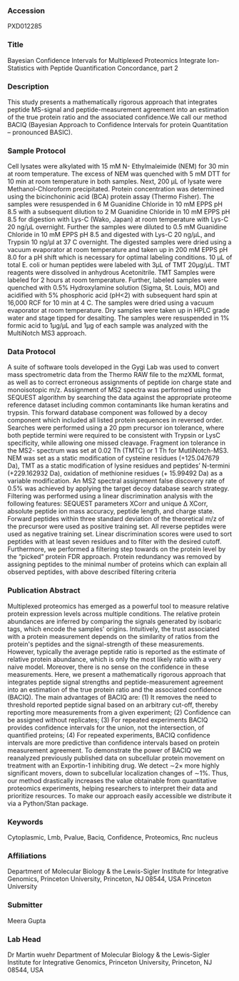 ### Accession
PXD012285

### Title
Bayesian Confidence Intervals for Multiplexed Proteomics Integrate Ion-Statistics with Peptide Quantification Concordance, part 2

### Description
This study presents a mathematically rigorous approach that integrates peptide MS-signal and peptide-measurement agreement into an estimation of the true protein ratio and the associated confidence.We call our method BACIQ (Bayesian Approach to Confidence Intervals for protein Quantitation – pronounced BASIC).

### Sample Protocol
Cell lysates were alkylated with 15 mM N- Ethylmaleimide (NEM) for 30 min at room temperature. The excess of NEM was quenched with 5 mM DTT for 10 min at room temperature in both samples. Next, 200 μL of lysate were Methanol-Chloroform precipitated. Protein concentration was determined using the bicinchoninic acid (BCA) protein assay (Thermo Fisher). The samples were resuspended in 6 M Guanidine Chloride in 10 mM EPPS pH 8.5 with a subsequent dilution to 2 M Guanidine Chloride in 10 mM EPPS pH 8.5 for digestion with Lys-C (Wako, Japan) at room temperature with Lys-C 20 ng/μL overnight. Further the samples were diluted to 0.5 mM Guanidine Chloride in 10 mM EPPS pH 8.5 and digested with Lys-C 20 ng/μL, and Trypsin 10 ng/μl at 37 C overnight. The digested samples were dried using a vacuum evaporator at room temperature and taken up in 200 mM EPPS pH 8.0 for a pH shift which is necessary for optimal labeling conditions. 10 μL of total E. coli or human peptides were labeled with 3μL of TMT 20μg/μL. TMT reagents were dissolved in anhydrous Acetonitrile. TMT Samples were labeled for 2 hours at room temperature. Further, labeled samples were quenched with 0.5% Hydroxylamine solution (Sigma, St. Louis, MO) and acidified with 5% phosphoric acid (pH<2) with subsequent hard spin at 16,000 RCF for 10 min at 4 C. The samples were dried using a vacuum evaporator at room temperature. Dry samples were taken up in HPLC grade water and stage tipped for desalting. The samples were resuspended in 1% formic acid to 1μg/μL and 1μg of each sample was analyzed with the MultiNotch MS3 approach.

### Data Protocol
A suite of software tools developed in the Gygi Lab was used to convert mass spectrometric data from the Thermo RAW file to the mzXML format, as well as to correct erroneous assignments of peptide ion charge state and monoisotopic m/z. Assignment of MS2 spectra was performed using the SEQUEST algorithm by searching the data against the appropriate proteome reference dataset including common contaminants like human keratins and trypsin. This forward database component was followed by a decoy component which included all listed protein sequences in reversed order. Searches were performed using a 20 ppm precursor ion tolerance, where both peptide termini were required to be consistent with Trypsin or LysC specificity, while allowing one missed cleavage. Fragment ion tolerance in the MS2- spectrum was set at 0.02 Th (TMTC) or 1 Th for MutliNotch-MS3. NEM was set as a static modification of cysteine residues (+125.047679 Da), TMT as a static modification of lysine residues and peptides’ N-termini (+229.162932 Da), oxidation of methionine residues (+ 15.99492 Da) as a variable modification. An MS2 spectral assignment false discovery rate of 0.5% was achieved by applying the target decoy database search strategy. Filtering was performed using a linear discrimination analysis with the following features: SEQUEST parameters XCorr and unique Δ XCorr, absolute peptide ion mass accuracy, peptide length, and charge state. Forward peptides within three standard deviation of the theoretical m/z of the precursor were used as positive training set. All reverse peptides were used as negative training set. Linear discrimination scores were used to sort peptides with at least seven residues and to filter with the desired cutoff. Furthermore, we performed a filtering step towards on the protein level by the “picked” protein FDR approach. Protein redundancy was removed by assigning peptides to the minimal number of proteins which can explain all observed peptides, with above described filtering criteria

### Publication Abstract
Multiplexed proteomics has emerged as a powerful tool to measure relative protein expression levels across multiple conditions. The relative protein abundances are inferred by comparing the signals generated by isobaric tags, which encode the samples' origins. Intuitively, the trust associated with a protein measurement depends on the similarity of ratios from the protein's peptides and the signal-strength of these measurements. However, typically the average peptide ratio is reported as the estimate of relative protein abundance, which is only the most likely ratio with a very naive model. Moreover, there is no sense on the confidence in these measurements. Here, we present a mathematically rigorous approach that integrates peptide signal strengths and peptide-measurement agreement into an estimation of the true protein ratio and the associated confidence (BACIQ). The main advantages of BACIQ are: (1) It removes the need to threshold reported peptide signal based on an arbitrary cut-off, thereby reporting more measurements from a given experiment; (2) Confidence can be assigned without replicates; (3) For repeated experiments BACIQ provides confidence intervals for the union, not the intersection, of quantified proteins; (4) For repeated experiments, BACIQ confidence intervals are more predictive than confidence intervals based on protein measurement agreement. To demonstrate the power of BACIQ we reanalyzed previously published data on subcellular protein movement on treatment with an Exportin-1 inhibiting drug. We detect &#x223c;2&#xd7; more highly significant movers, down to subcellular localization changes of &#x223c;1%. Thus, our method drastically increases the value obtainable from quantitative proteomics experiments, helping researchers to interpret their data and prioritize resources. To make our approach easily accessible we distribute it via a Python/Stan package.

### Keywords
Cytoplasmic, Lmb, Pvalue, Baciq, Confidence, Proteomics, Rnc nucleus

### Affiliations
Department of Molecular Biology & the Lewis-Sigler Institute for Integrative Genomics, Princeton University, Princeton, NJ 08544, USA
Princeton University 

### Submitter
Meera Gupta

### Lab Head
Dr Martin wuehr
Department of Molecular Biology & the Lewis-Sigler Institute for Integrative Genomics, Princeton University, Princeton, NJ 08544, USA


